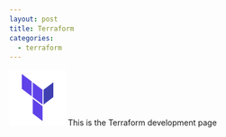 ```yaml
---
layout: post
title: Terraform
categories:
  - terraform
---
```


<img src="images/terraform.png" width="100" height="100" />
This is the Terraform development page
